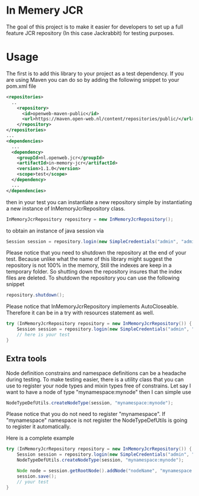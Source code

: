 # In Memery JCR

The goal of this project is to make it easier for developers to set up 
a full feature JCR repository (In this case Jackrabbit) for testing purposes.
 
 
# Usage

The first is to add this library to your project as a test dependency. If you are using Maven
you can do so by adding the following snippet to your pom.xml file

```xml
<repositories>
  ..
	<repository>
	  <id>openweb-maven-public</id>
	  <url>https://maven.open-web.nl/content/repositories/public/</url>
	</repository>
</repositories>
...
<dependencies>
  ...
  <dependency>
    <groupId>nl.openweb.jcr</groupId>
    <artifactId>in-memory-jcr</artifactId>
    <version>1.1.0</version>
    <scope>test</scope>
  </dependency>
  ...
</dependencies>
```

then in your test you can instantiate a new repository simple by instantiating a new 
instance of InMemoryJcrRepository class.
```java
InMemoryJcrRepository repository = new InMemoryJcrRepository();
```
to obtain an instance of java session via
```java
Session session = repository.login(new SimpleCredentials("admin", "admin".toCharArray()));
```
Please notice that you need to shutdown the repository at the end of your test. Because unlike
what the name of this library might suggest the repository is not 100% in the memory, Still the 
indexes are keep in a temporary folder. So shutting down the repository insures that the index
files are deleted. To shutdown the repository you can use the following snippet

```java
repository.shutdown();
```
Please notice that InMemoryJcrRepository implements AutoCloseable. Therefore it can be in
a try with resources statement as well.
```java
try (InMemoryJcrRepository repository = new InMemoryJcrRepository()) {
	Session session = repository.login(new SimpleCredentials("admin", "admin".toCharArray()));
	// here is your test
}
```
## Extra tools

Node definition constrains and namespace definitions can be a headache during testing. To make
testing easier, there is a utility class that you can use to register your node types and mixin types 
free of constrains. Let say I want to have a node of type "mynamespace:mynode" then I can 
simple use
```java
NodeTypeDefUtils.createNodeType(session, "mynamespace:mynode");
```
Please notice that you do not need to register "mynamespace". If "mynamespace" namespace is not 
register the NodeTypeDefUtils is going to register it automatically.

Here is a complete example

```java
try (InMemoryJcrRepository repository = new InMemoryJcrRepository()) {
    Session session = repository.login(new SimpleCredentials("admin", "admin".toCharArray()));
    NodeTypeDefUtils.createNodeType(session, "mynamespace:mynode");

    Node node = session.getRootNode().addNode("nodeName", "mynamespace:mynode");
    session.save();
    // your test
}
```


